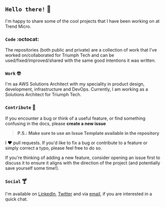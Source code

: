 ## `Hello there!` :wave:

I'm happy to share some of the cool projects that I have been working on at Trend Micro.


### `Code` :octocat:

The repositories (both public and private) are a collection of work that I've worked on/collaborated for Triumph Tech and can be used/fixed/improved/shared with the same good intentions it was written.


### `Work` :nerd_face:

I'm aa AWS Solutions Architect with my speciality in product design, development, infrastructure and DevOps. Currently, I am working as a Solutions Architect for Triumph Tech.


### `Contribute` :clap:

If you encounter a bug or think of a useful feature, or find something confusing in the docs, please
**create a new issue**

> **P.S.: Make sure to use an Issue Template available in the repository**

I :hearts:  pull requests. If you'd like to fix a bug or contribute to a feature or simply correct a typo, please feel free to do so.

If you're thinking of adding a new feature, consider opening an issue first to discuss it to ensure it aligns with the direction of the project (and potentially
save yourself some time!).


### `Social` :cocktail:

I'm available on [LinkedIn](https://linkedin.com/in/georgedavisc), [Twitter](https://twitter.com/GDCrocx) and via [email](mailto:george{@}triumphtech{dot}com), if you are interested in a quick chat.
